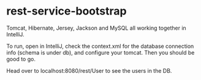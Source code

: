 rest-service-bootstrap
======================

Tomcat, Hibernate, Jersey, Jackson and MySQL all working together in IntelliJ.

To run, open in IntelliJ, check the context.xml for the database connection info (schema is under db), and configure your tomcat. Then you should be good to go.

Head over to localhost:8080/rest/User to see the users in the DB.
